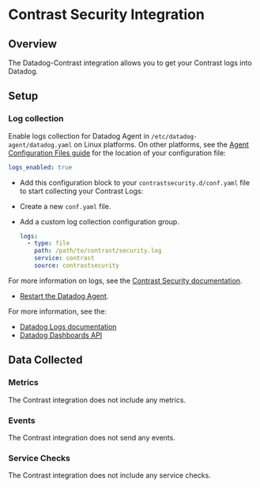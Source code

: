 # Contrast Security Integration

## Overview

The Datadog-Contrast integration allows you to get your Contrast logs into Datadog.

## Setup

### Log collection

Enable logs collection for Datadog Agent in `/etc/datadog-agent/datadog.yaml` on Linux platforms. On other platforms, see the [Agent Configuration Files guide][1] for the location of your configuration file:

```yaml
logs_enabled: true
```

- Add this configuration block to your `contrastsecurity.d/conf.yaml` file to start collecting your Contrast Logs:
- Create a new `conf.yaml` file.
- Add a custom log collection configuration group.

    ```yaml
    logs:
      - type: file
        path: /path/to/contrast/security.log
        service: contrast
        source: contrastsecurity
    ```

For more information on logs, see the [Contrast Security documentation][2].

- [Restart the Datadog Agent][3].

For more information, see the:
- [Datadog Logs documentation][4]
- [Datadog Dashboards API][5]

## Data Collected

### Metrics

The Contrast integration does not include any metrics.

### Events

The Contrast integration does not send any events.

### Service Checks

The Contrast integration does not include any service checks.


[1]: https://docs.datadoghq.com/agent/guide/agent-configuration-files/
[2]: https://docs.contrastsecurity.com/
[3]: https://docs.datadoghq.com/agent/guide/agent-commands/#restart-the-agent
[4]: https://docs.datadoghq.com/logs/log_collection/
[5]: https://docs.datadoghq.com/api/#create-a-dashboard
